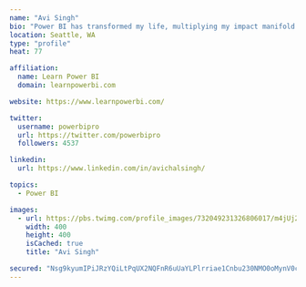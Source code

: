 ```yaml
---
name: "Avi Singh"
bio: "Power BI has transformed my life, multiplying my impact manifold. Now I am on a mission to spread the word and share the knowledge"
location: Seattle, WA
type: "profile"
heat: 77

affiliation:
  name: Learn Power BI
  domain: learnpowerbi.com

website: https://www.learnpowerbi.com/

twitter:
  username: powerbipro
  url: https://twitter.com/powerbipro
  followers: 4537

linkedin:
  url: https://www.linkedin.com/in/avichalsingh/

topics:
  - Power BI

images:
  - url: https://pbs.twimg.com/profile_images/732049231326806017/m4jUj2Lu_400x400.jpg
    width: 400
    height: 400
    isCached: true
    title: "Avi Singh"

secured: "Nsg9kyumIPiJRzYQiLtPqUX2NQFnR6uUaYLPlrriae1Cnbu230NMO0oMynV0cd7S1JAIpw6j8jVG/OEMusy4jhfv5uG6kMmfQeacVf3HTdmTSOAUHVqgdz7Vs1aKRTFgnuWxuf+KMrmOu9baShBonQIkGlHCOF58RfdPKtmoLg1E2sAyci38oEN/PPowpo9E32JWK883zLzKiwwr7NoJOq6Nx2Nljatt97c4H7mG0JO9ZKUIiwJg/iqlseAfd1pJ0jfsEPZ/fqtbuaOcUGIvRHKRIxQSsZQSyHADjRIKggSifbVkmnIC3HnZZ5aDzSvyybz+tYzggu+ArlfNlJxwrACsgqQGYNln2IAQF376hNrr27613LeqJ4lhG+/86e95QI3Zh0TrcepE0dWXuAwfEyXjLx+4uhQ8P9TkT28pG9A=;lbWAJBF0V5movNg4Nw5/UQ=="
---
```


